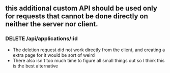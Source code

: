 ## this additional custom API should be used only for requests that cannot be done directly on neither the server nor client.

### DELETE /api/applications/:id

- The deletion request did not work directly from the client, and creating a extra page for it would be sort of weird
- There also isn't too much time to figure all small things out so I think this is the best alternative
